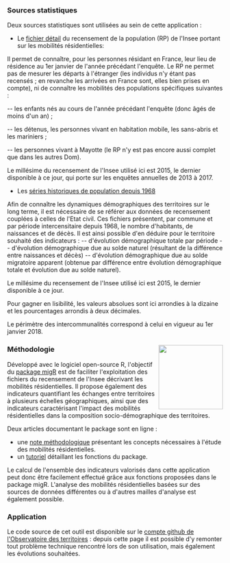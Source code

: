 ### Sources statistiques

Deux sources statistiques sont utilis&eacute;es au sein de cette application :

-   Le [fichier
    d&eacute;tail](https://www.insee.fr/fr/statistiques/3566042?sommaire=3558417)
    du recensement de la population (RP) de l&apos;Insee portant sur les
    mobilit&eacute;s r&eacute;sidentielles:

Il permet de conna&icirc;tre, pour les personnes r&eacute;sidant en France, leur lieu
de r&eacute;sidence au 1er janvier de l&apos;ann&eacute;e pr&eacute;c&eacute;dant l&apos;enqu&ecirc;te. Le RP ne
permet pas de mesurer les d&eacute;parts &agrave; l&apos;&eacute;tranger (les individus n&apos;y &eacute;tant
pas recens&eacute;s ; en revanche les arriv&eacute;es en France sont, elles bien
prises en compte), ni de conna&icirc;tre les mobilit&eacute;s des populations
sp&eacute;cifiques suivantes :

-- les enfants n&eacute;s au cours de l&apos;ann&eacute;e pr&eacute;c&eacute;dant l&apos;enqu&ecirc;te (donc &acirc;g&eacute;s de
moins d&apos;un an) ;

-- les d&eacute;tenus, les personnes vivant en habitation mobile, les
sans-abris et les mariniers ;

-- les personnes vivant &agrave; Mayotte (le RP n&apos;y est pas encore aussi
complet que dans les autres Dom).

Le mill&eacute;sime du recensement de l&apos;Insee utilis&eacute; ici est 2015, le dernier
disponible &agrave; ce jour, qui porte sur les enqu&ecirc;tes annuelles de 2013 &agrave;
2017.

-   Les [s&eacute;ries historiques de population depuis
    1968](https://www.insee.fr/fr/statistiques/3565661)

Afin de conna&icirc;tre les dynamiques d&eacute;mographiques des territoires sur le
long terme, il est n&eacute;cessaire de se r&eacute;f&eacute;rer aux donn&eacute;es de recensement
coupl&eacute;es &agrave; celles de l&apos;Etat civil. Ces fichiers pr&eacute;sentent, par commune
et par p&eacute;riode intercensitaire depuis 1968, le nombre d&apos;habitants, de
naissances et de d&eacute;c&egrave;s. Il est ainsi possible d&apos;en d&eacute;duire pour le
territoire souhait&eacute; des indicateurs : 
-- d&apos;&eacute;volution d&eacute;mographique
totale par p&eacute;riode 
-- d&apos;&eacute;volution d&eacute;mographique due au solde naturel
(r&eacute;sultant de la diff&eacute;rence entre naissances et d&eacute;c&egrave;s) 
-- d&apos;&eacute;volution
d&eacute;mographique due au solde migratoire apparent (obtenue par diff&eacute;rence
entre &eacute;volution d&eacute;mographique totale et &eacute;volution due au solde naturel).

Le mill&eacute;sime du recensement de l&apos;Insee utilis&eacute; ici est 2015, le dernier
disponible &agrave; ce jour.

Pour gagner en lisibilit&eacute;, les valeurs absolues sont ici arrondies &agrave; la
dizaine et les pourcentages arrondis &agrave; deux d&eacute;cimales.

Le p&eacute;rim&egrave;tre des intercommunalit&eacute;s correspond &agrave; celui en vigueur au 1er
janvier 2018.

### M&eacute;thodologie <img src="https://raw.githubusercontent.com/observatoire-territoires/migR/master/man/figures/logo_migr.png" align="right" width=150 />

D&eacute;velopp&eacute; avec le logiciel open-source R, l&apos;objectif du [package
migR](https://github.com/observatoire-territoires/migR) est de faciliter
l&apos;exploitation des fichiers du recensement de l&apos;Insee d&eacute;crivant les
mobilit&eacute;s r&eacute;sidentielles. Il propose &eacute;galement des indicateurs
quantifiant les &eacute;changes entre territoires &agrave; plusieurs &eacute;chelles
g&eacute;ographiques, ainsi que des indicateurs caract&eacute;risant l&apos;impact des
mobilit&eacute;s r&eacute;sidentielles dans la composition socio-d&eacute;mographique des
territoires.

Deux articles documentant le package sont en ligne :

-   une [note
    m&eacute;thodologique](https://observatoire-territoires.github.io/migR/articles/methodo_migr.html)
    pr&eacute;sentant les concepts n&eacute;cessaires &agrave; l&apos;&eacute;tude des mobilit&eacute;s
    r&eacute;sidentielles.
-   un
    [tutoriel](https://observatoire-territoires.github.io/migR/articles/tutorial_fonctions_migr.html)
    d&eacute;taillant les fonctions du package.

Le calcul de l&apos;ensemble des indicateurs valoris&eacute;s dans cette application
peut donc &ecirc;tre facilement effectu&eacute; gr&acirc;ce aux fonctions propos&eacute;es dans le
package migR. L&apos;analyse des mobilit&eacute;s r&eacute;sidentielles bas&eacute;es sur des
sources de donn&eacute;es diff&eacute;rentes ou &agrave; d&apos;autres mailles d&apos;analyse est
&eacute;galement possible.

### Application

Le code source de cet outil est disponible sur le [compte github de
l&apos;Observatoire des
territoires](https://github.com/observatoire-territoires/app_shiny_migres)
: depuis cette page il est possible d&apos;y remonter tout probl&egrave;me technique
rencontr&eacute; lors de son utilisation, mais &eacute;galement les &eacute;volutions
souhait&eacute;es.

